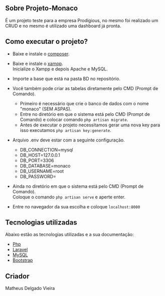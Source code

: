 ## Sobre Projeto-Monaco

É um projeto teste para a empresa Prodigious, no mesmo foi realizado um CRUD e no mesmo é utilizado uma dashboard já pronta.

## Como executar o projeto?

- Baixe e instale o [composer](https://getcomposer.org/).

- Baixe e instale o [xampp](https://www.apachefriends.org/pt_br/index.html).  
Inicialize o Xampp e depois Apache e MySQL.

- Importe a base que está na pasta BD no repositório.
- Você também pode criar as tabelas diretamente pelo CMD (Prompt de Comando).
	- Primeiro é necessário que crie o banco de dados com o nome "monaco" (SEM ASPAS).
	- Entre no diretório em que o sistema está pelo CMD (Prompt de Comando) e colocar comando <code>php artisan migrate</code>.
	- Antes de executar o projeto necessitamos gerar uma nova key para isso executamos <code>php artisan key:generate</code>.

- Arquivo .env deve estar com a seguinte configuração.
	- DB_CONNECTION=mysql
	- DB_HOST=127.0.0.1
	- DB_PORT=3306
	- DB_DATABASE=monaco
	- DB_USERNAME=root
	- DB_PASSWORD=

- Ainda no diretório em que o sistema está pelo CMD (Prompt de Comando).  
    Coloque o comando <code>php artisan serve</code> e aperte enter.
    
- Entre no navegador da sua escolha e coloque <code>localhost:8000</code>

## Tecnologias utilizadas

Abaixo estão as tecnologias utilizadas e a sua documentação: 

- [Php](http://php.net/docs.php)
- [Laravel](https://laravel.com/docs/5.7)
- [MySQL](https://dev.mysql.com/doc/)
- [Bootstrap](https://getbootstrap.com/docs/4.1/getting-started/introduction/)

## Criador

Matheus Delgado Vieira